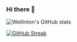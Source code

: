 ### Hi there 👋

![Wellinton's GitHub stats](https://github-readme-stats.vercel.app/api?username=Wellinton-A)

[![GitHub Streak](https://streak-stats.demolab.com?user=Wellinton-A&theme=dark&hide_border=true)](https://git.io/streak-stats)
